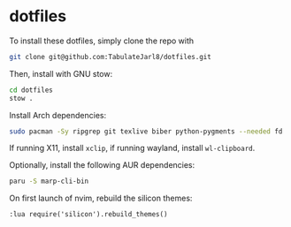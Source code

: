 # dotfiles

To install these dotfiles, simply clone the repo with

```sh
git clone git@github.com:TabulateJarl8/dotfiles.git
```

Then, install with GNU stow:

```sh
cd dotfiles
stow .
```

Install Arch dependencies:

```sh
sudo pacman -Sy ripgrep git texlive biber python-pygments --needed fd
```

If running X11, install `xclip`, if running wayland, install `wl-clipboard`.

Optionally, install the following AUR dependencies:

```sh
paru -S marp-cli-bin
```

On first launch of nvim, rebuild the silicon themes:

```
:lua require('silicon').rebuild_themes()
```
